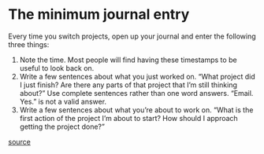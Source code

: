 # The minimum journal entry
Every time you switch projects, open up your journal and enter the following three things:

1. Note the time. Most people will find having these timestamps to be useful to look back on.
1. Write a few sentences about what you just worked on. “What project did I just finish? Are there any parts of that project that I’m still thinking about?” Use complete sentences rather than one word answers. “Email. Yes.” is not a valid answer.
1. Write a few sentences about what you’re about to work on. “What is the first action of the project I’m about to start? How should I approach getting the project done?”







[source](https://betterhumans.coach.me/replace-your-to-do-list-with-interstitial-journaling-to-increase-productivity-4e43109d15ef)
